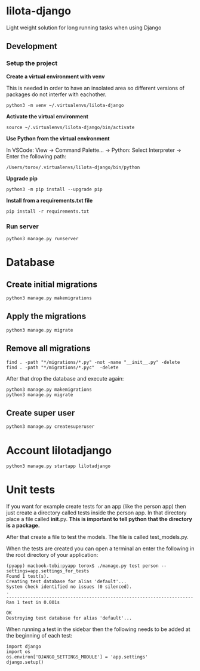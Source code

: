 # lilota-django
Light weight solution for long running tasks when using Django


## Development

### Setup the project

**Create a virtual environment with venv**

This is needed in order to have an insolated area so different versions of packages do not interfer with eachother.

```
python3 -m venv ~/.virtualenvs/lilota-django
```

**Activate the virtual environment**

```
source ~/.virtualenvs/lilota-django/bin/activate
```

**Use Python from the virtual environment**

In VSCode: View -> Command Palette... -> Python: Select Interpreter -> Enter the following path:
```
/Users/torox/.virtualenvs/lilota-django/bin/python
```

**Upgrade pip**

```
python3 -m pip install --upgrade pip
```

**Install from a requirements.txt file**

```
pip install -r requirements.txt
```

### Run server

```
python3 manage.py runserver
```



# Database

## Create initial migrations

```
python3 manage.py makemigrations
```

## Apply the migrations

```
python3 manage.py migrate
```

## Remove all migrations

```
find . -path "*/migrations/*.py" -not -name "__init__.py" -delete
find . -path "*/migrations/*.pyc"  -delete
```

After that drop the database and execute again:

```
python3 manage.py makemigrations
python3 manage.py migrate
```

## Create super user

```
python3 manage.py createsuperuser
```



# Account lilotadjango

```
python3 manage.py startapp lilotadjango
```



# Unit tests

If you want for example create tests for an app (like the person app) then just create a directory called tests inside the person app. In that directory place a file called __init__.py. **This is important to tell python that the directory is a package.**

After that create a file to test the models. The file is called test_models.py.

When the tests are created you can open a terminal an enter the following in the root directory of your application:

```
(pyapp) macbook-tobi:pyapp torox$ ./manage.py test person --settings=app.settings_for_tests
Found 1 test(s).
Creating test database for alias 'default'...
System check identified no issues (0 silenced).
.
----------------------------------------------------------------------
Ran 1 test in 0.001s

OK
Destroying test database for alias 'default'...
```

When running a test in the sidebar then the following needs to be added at the beginning of each test:

```
import django
import os
os.environ['DJANGO_SETTINGS_MODULE'] = 'app.settings'
django.setup()
```
